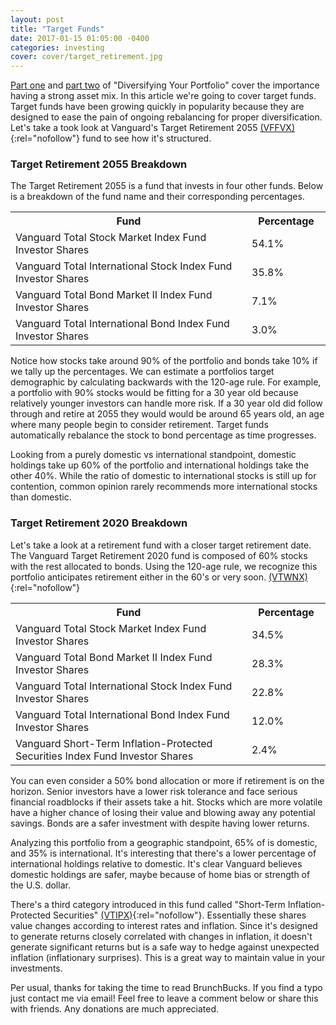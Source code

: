 ```yaml
---
layout: post
title: "Target Funds"
date: 2017-01-15 01:05:00 -0400
categories: investing
cover: cover/target_retirement.jpg
---
```

[Part one](http://brunchbucks.com/investing/2016/11/21/diversifying-your-portfolio.html) and [part two](http://brunchbucks.com/investing/2017/01/08/diversifying-your-portfolio-2.html) of "Diversifying Your Portfolio" cover the importance having a strong asset mix. In this article we're going to cover target funds. Target funds have been growing quickly in popularity because they are designed to ease the pain of ongoing rebalancing for proper diversification. Let's take a took look at Vanguard's Target Retirement 2055 [(VFFVX)](https://personal.vanguard.com/us/funds/snapshot?FundId=1487&FundIntExt=INT#tab=2){:rel="nofollow"} fund to see how it's structured.

### Target Retirement 2055 Breakdown
The Target Retirement 2055 is a fund that invests in four other funds. Below is a breakdown of the fund name and their corresponding percentages.
<table>
  <colgroup>
    <col style="width: 75%;">
    <col style="width: 25%;">
  </colgroup>
  <tr>
    <th>Fund</th>
    <th>Percentage</th>
  </tr>
  <tr>
    <td>Vanguard Total Stock Market Index Fund Investor Shares</td>
    <td>54.1%</td>
  </tr>
  <tr>
    <td>Vanguard Total International Stock Index Fund Investor Shares</td>
    <td>35.8%</td>
  </tr>
  <tr>
    <td>Vanguard Total Bond Market II Index Fund Investor Shares</td>
    <td>7.1%</td>
  </tr>
  <tr>
    <td>Vanguard Total International Bond Index Fund Investor Shares</td>
    <td>3.0%</td>
  </tr>
</table>

Notice how stocks take around 90% of the portfolio and bonds take 10% if we tally up the percentages. We can estimate a portfolios target demographic by calculating backwards with the 120-age rule. For example, a portfolio with 90% stocks would be fitting for a 30 year old because relatively younger investors can handle more risk. If a 30 year old did follow through and retire at 2055 they would would be around 65 years old, an age where many people begin to consider retirement. Target funds automatically rebalance the stock to bond percentage as time progresses.

Looking from a purely domestic vs international standpoint, domestic holdings take up 60% of the portfolio and international holdings take the other 40%. While the ratio of domestic to international stocks is still up for contention, common opinion rarely recommends more international stocks than domestic.

### Target Retirement 2020 Breakdown
Let's take a look at a retirement fund with a closer target retirement date. The Vanguard Target Retirement 2020 fund is composed of 60% stocks with the rest allocated to bonds. Using the 120-age rule, we recognize this portfolio anticipates retirement either in the 60's or very soon. [(VTWNX)](https://personal.vanguard.com/us/funds/snapshot?FundId=0682&FundIntExt=INT){:rel="nofollow"}
<table>
  <colgroup>
    <col style="width: 75%;">
    <col style="width: 25%;">
  </colgroup>
  <tr>
    <th>Fund</th>
    <th>Percentage</th>
  </tr>
  <tr>
    <td>Vanguard Total Stock Market Index Fund Investor Shares</td>
    <td>34.5%</td>
  </tr>
  <tr>
    <td>Vanguard Total Bond Market II Index Fund Investor Shares</td>
    <td>28.3%</td>
  </tr>
  <tr>
    <td>Vanguard Total International Stock Index Fund Investor Shares</td>
    <td>22.8%</td>
  </tr>
  <tr>
    <td>Vanguard Total International Bond Index Fund Investor Shares</td>
    <td>12.0%</td>
  </tr>
  <tr>
    <td>Vanguard Short-Term Inflation-Protected Securities Index Fund Investor Shares</td>
    <td>2.4%</td>
  </tr>
</table>

You can even consider a 50% bond allocation or more if retirement is on the horizon. Senior investors have a lower risk tolerance and face serious financial roadblocks if their assets take a hit. Stocks which are more volatile have a higher chance of losing their value and blowing away any potential savings. Bonds are a safer investment with despite having lower returns.

Analyzing this portfolio from a geographic standpoint, 65% of is domestic, and 35% is international. It's interesting that there's a lower percentage of international holdings relative to domestic. It's clear Vanguard believes domestic holdings are safer, maybe because of home bias or strength of the U.S. dollar.
<!-- [U.S. News](http://money.usnews.com/investing/articles/2016-08-09/why-you-should-buy-more-foreign-stocks){rel=:nofollow} this should be a link to domestic vs international stocks -->

There's a third category introduced in this fund called "Short-Term Inflation-Protected Securities" [(VTIPX)]([https://personal.vanguard.com/us/funds/snapshot?FundId=1967&FundIntExt=INT]){:rel="nofollow"}. Essentially these shares value changes according to interest rates and inflation. Since it's designed to generate returns closely correlated with changes in inflation, it doesn't generate significant returns but is a safe way to hedge against unexpected inflation (inflationary surprises). This is a great way to maintain value in your investments.

Per usual, thanks for taking the time to read BrunchBucks. If you find a typo just contact me via email! Feel free to leave a comment below or share this with friends. Any donations are much appreciated.
